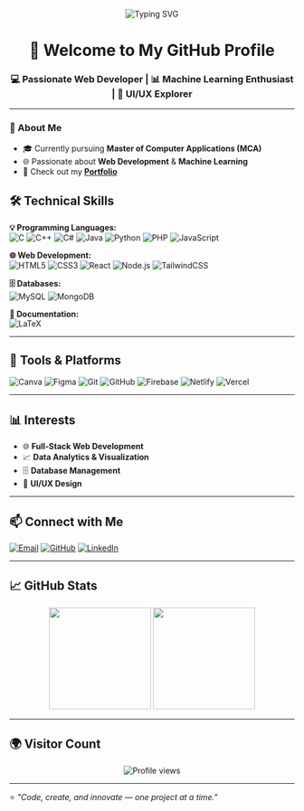 <!-- Typing SVG -->
<p align="center">
  <img src="https://readme-typing-svg.herokuapp.com?font=Fira+Code&size=28&pause=1000&color=1E90FF&center=true&vCenter=true&width=600&lines=Hi+%F0%9F%91%8B%2C+I'm+Varun+M+C;Web+Developer+%26+Machine+Learning+Enthusiast;I+Love+to+Code+%26+Create+Things!" alt="Typing SVG" />
</p>

<h1 align="center">🚀 Welcome to My GitHub Profile</h1>
<h3 align="center">💻 Passionate Web Developer | 📊 Machine Learning Enthusiast | 🎨 UI/UX Explorer</h3>

---
### 🚀 About Me
- 🎓 Currently pursuing **Master of Computer Applications (MCA)**
- 🌐 Passionate about **Web Development** & **Machine Learning**
- 📂 Check out my **[Portfolio](porfolio-18bs.vercel.app)**

## 🛠️ Technical Skills  

**💡 Programming Languages:**  
![C](https://img.shields.io/badge/C-A8B9CC?style=for-the-badge&logo=c&logoColor=white)
![C++](https://img.shields.io/badge/C++-00599C?style=for-the-badge&logo=cplusplus&logoColor=white)
![C#](https://img.shields.io/badge/C%23-239120?style=for-the-badge&logo=csharp&logoColor=white)
![Java](https://img.shields.io/badge/Java-007396?style=for-the-badge&logo=java&logoColor=white)
![Python](https://img.shields.io/badge/Python-3776AB?style=for-the-badge&logo=python&logoColor=white)
![PHP](https://img.shields.io/badge/PHP-777BB4?style=for-the-badge&logo=php&logoColor=white)
![JavaScript](https://img.shields.io/badge/JavaScript-F7DF1E?style=for-the-badge&logo=javascript&logoColor=black)

**🌐 Web Development:**  
![HTML5](https://img.shields.io/badge/HTML5-E34F26?style=for-the-badge&logo=html5&logoColor=white)
![CSS3](https://img.shields.io/badge/CSS3-1572B6?style=for-the-badge&logo=css3&logoColor=white)
![React](https://img.shields.io/badge/React-61DAFB?style=for-the-badge&logo=react&logoColor=black)
![Node.js](https://img.shields.io/badge/Node.js-339933?style=for-the-badge&logo=node.js&logoColor=white)
![TailwindCSS](https://img.shields.io/badge/-TailwindCSS-38B2AC?style=flat&logo=tailwind-css&logoColor=white)


**🗄️ Databases:**  
![MySQL](https://img.shields.io/badge/MySQL-4479A1?style=for-the-badge&logo=mysql&logoColor=white)
![MongoDB](https://img.shields.io/badge/MongoDB-4EA94B?style=for-the-badge&logo=mongodb&logoColor=white)

**📝 Documentation:**  
![LaTeX](https://img.shields.io/badge/LaTeX-008080?style=for-the-badge&logo=latex&logoColor=white)

---

## 🧰 Tools & Platforms  

![Canva](https://img.shields.io/badge/Canva-00C4CC?style=for-the-badge&logo=canva&logoColor=white)
![Figma](https://img.shields.io/badge/Figma-F24E1E?style=for-the-badge&logo=figma&logoColor=white)
![Git](https://img.shields.io/badge/Git-F05033?style=for-the-badge&logo=git&logoColor=white)
![GitHub](https://img.shields.io/badge/GitHub-181717?style=for-the-badge&logo=github&logoColor=white)
![Firebase](https://img.shields.io/badge/-Firebase-FFCA28?style=flat&logo=firebase&logoColor=black)
![Netlify](https://img.shields.io/badge/-Netlify-00C7B7?style=flat&logo=netlify&logoColor=white)
![Vercel](https://img.shields.io/badge/-Vercel-000000?style=flat&logo=vercel&logoColor=white)

---

## 📊 Interests  

- 🌐 **Full-Stack Web Development**  
- 📈 **Data Analytics & Visualization**  
- 🗄️ **Database Management**  
- 🎨 **UI/UX Design**  

---

## 📫 Connect with Me  

[![Email](https://img.shields.io/badge/Email-D14836?style=for-the-badge&logo=gmail&logoColor=white)](mailto:varunmcchinthu@gmail.com)
[![GitHub](https://img.shields.io/badge/GitHub-100000?style=for-the-badge&logo=github&logoColor=white)](https://github.com/VarunMC)
[![LinkedIn](https://img.shields.io/badge/LinkedIn-0077B5?style=for-the-badge&logo=linkedin&logoColor=white)](YOUR_LINKEDIN_LINK)


---

## 📈 GitHub Stats  

<p align="center">
  <img src="https://github-readme-stats.vercel.app/api?username=VarunMC&show_icons=true&theme=tokyonight" height="180" />
  <img src="https://github-readme-streak-stats.herokuapp.com/?user=VarunMC&theme=tokyonight" height="180" />
</p>

---

## 🌍 Visitor Count  

<p align="center">
  <img src="https://komarev.com/ghpvc/?username=VarunMC&label=Profile%20Views&color=blueviolet&style=for-the-badge" alt="Profile views" />
</p>

---

⭐ *"Code, create, and innovate — one project at a time."*
